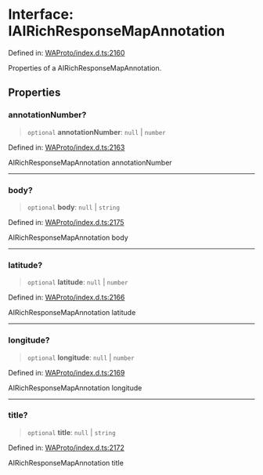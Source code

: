 # Interface: IAIRichResponseMapAnnotation

Defined in: [WAProto/index.d.ts:2160](https://github.com/Fokusdotid/Baileys/blob/c2e37a764497a58082d1525ba2f083f341e3eefa/WAProto/index.d.ts#L2160)

Properties of a AIRichResponseMapAnnotation.

## Properties

### annotationNumber?

> `optional` **annotationNumber**: `null` \| `number`

Defined in: [WAProto/index.d.ts:2163](https://github.com/Fokusdotid/Baileys/blob/c2e37a764497a58082d1525ba2f083f341e3eefa/WAProto/index.d.ts#L2163)

AIRichResponseMapAnnotation annotationNumber

***

### body?

> `optional` **body**: `null` \| `string`

Defined in: [WAProto/index.d.ts:2175](https://github.com/Fokusdotid/Baileys/blob/c2e37a764497a58082d1525ba2f083f341e3eefa/WAProto/index.d.ts#L2175)

AIRichResponseMapAnnotation body

***

### latitude?

> `optional` **latitude**: `null` \| `number`

Defined in: [WAProto/index.d.ts:2166](https://github.com/Fokusdotid/Baileys/blob/c2e37a764497a58082d1525ba2f083f341e3eefa/WAProto/index.d.ts#L2166)

AIRichResponseMapAnnotation latitude

***

### longitude?

> `optional` **longitude**: `null` \| `number`

Defined in: [WAProto/index.d.ts:2169](https://github.com/Fokusdotid/Baileys/blob/c2e37a764497a58082d1525ba2f083f341e3eefa/WAProto/index.d.ts#L2169)

AIRichResponseMapAnnotation longitude

***

### title?

> `optional` **title**: `null` \| `string`

Defined in: [WAProto/index.d.ts:2172](https://github.com/Fokusdotid/Baileys/blob/c2e37a764497a58082d1525ba2f083f341e3eefa/WAProto/index.d.ts#L2172)

AIRichResponseMapAnnotation title
